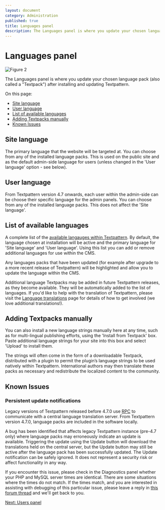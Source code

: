 ```yaml
---
layout: document
category: Administration
published: true
title: Languages panel
description: The Languages panel is where you update your chosen language pack after installing and updating Textpattern.
---
```


# Languages panel

<img class="img--bordered" alt="Figure 2" src="/img/47x/admin-panel-languages.png" srcset="/img/47x/admin-panel-languages.png 1x, /img/47x/admin-panel-languages@2x.png 2x">

The Languages panel is where you update your chosen language pack (also called a "Textpack") after installing and updating Textpattern.

On this page:

* [Site language](#site-language)
* [User language](#user-language)
* [List of available languages](#list-of-available-languages)
* [Adding Textpacks manually](#adding-textpacks-manually)
* [Known Issues](#known-issues)

## Site language

The primary language that the website will be targeted at. You can choose from any of the installed language packs. This is used on the public site and as the default admin-side language for users (unless changed in the 'User language' option - see below).

## User language

From Textpattern version 4.7 onwards, each user within the admin-side can be choose their specific language for the admin panels. You can choose from any of the installed language packs. This does not affect the 'Site language'.

## List of available languages

A complete list of the [available langauges within Textpattern](https://textpattern.com/about/301/languages). By default, the language chosen at installation will be active and the primary language for 'Site language' and 'User language'. Using this list you can add or remove additional languages for use within the CMS.

Any languages packs that have been updated (for example after upgrade to a more recent release of Textpattern) will be highlighted and allow you to update the language within the CMS.

Additional language Textpacks may be added in future Textpattern releases, as they become available. They will be automatically added to the list of languages. If you'd like to help with the translation of Textpattern, please visit the [Language translations](https://textpattern.com/about/301/languages) page for details of how to get involved (we love additional translations!).

## Adding Textpacks manually

You can also install a new language strings manually here at any time, such as for multi-lingual publishing efforts, using the 'Install from Textpack' box. Paste additional language strings for your site into this box and select 'Upload' to install them.

The strings will often come in the form of a downloadable Textpack, distributed with a plugin to permit the plugin’s language strings to be used natively within Textpattern. International authors may then translate these packs as necessary and redistribute the localized content to the community.

## Known Issues

### Persistent update notifications

Legacy versions of Textpattern released before 4.7.0 use [RPC](https://en.wikipedia.org/wiki/Remote_procedure_call) to communicate with a central language translation server. From Textpattern version 4.7.0, language packs are included in the software locally.

A bug has been identified that affects legacy Textpattern instance (pre-4.7 only) where language packs may erroneously indicate an update is available. Triggering the update using the Update button will download the translations held on the central server, but the Update button may still be active after the language pack has been successfully updated. The Update notification can be safely ignored. It does not represent a security risk or affect functionality in any way.

If you encounter this issue, please check in the Diagnostics panel whether your PHP and MySQL server times are identical. There are some situations where the times do not match. If the times match, and you are interested in assisting with debugging of this particular issue, please leave a reply in [this forum thread](https://forum.textpattern.io/viewtopic.php?id=49156) and we'll get back to you.

[Next: Users panel](https://docs.textpattern.com/administration/users-panel)
